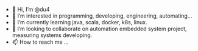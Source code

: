 - 👋 Hi, I’m @du4
- 👀 I’m interested in programming, developing, engineering, automating...
- 🌱 I’m currently learning java, scala, docker, k8s, linux.
- 💞️ I’m looking to collaborate on automation embedded system project, measuring systems developing.
- 📫 How to reach me ...

<!---
du4/du4 is a ✨ special ✨ repository because its `README.md` (this file) appears on your GitHub profile.
You can click the Preview link to take a look at your changes.
--->
